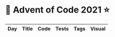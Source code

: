 # 🌠 Advent of Code 2021 ⭐️

| Day  | Title | Code | Tests | Tags | Visual |
| ---- | ----- | ---- | ----- | ---- | ------ |

